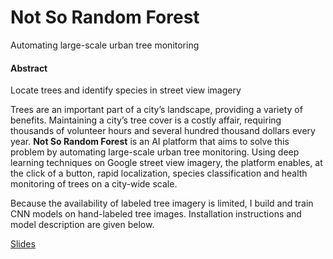 # Not So Random Forest

Automating large-scale urban tree monitoring

#### Abstract

Locate trees and identify species in street view imagery 

Trees are an important part of a city’s landscape, providing a variety of benefits. Maintaining a city’s tree cover is a costly affair, requiring thousands of volunteer hours and several hundred thousand dollars every year. **Not So Random Forest** is an AI platform that aims to solve this problem by automating large-scale urban tree monitoring. Using deep learning techniques on Google street view imagery, the platform enables, at the click of a button, rapid localization, species classification and health monitoring of trees on a city-wide scale. 

Because the availability of labeled tree imagery is limited, I build and train CNN models on hand-labeled tree images. Installation instructions and model description are given below.

[Slides](http://bit.ly/notsorandomforest)
